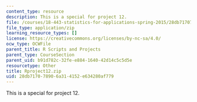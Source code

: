 ```yaml
---
content_type: resource
description: This is a special for project 12.
file: /courses/18-443-statistics-for-applications-spring-2015/28db717078906a314152e634280af779_Rproject12.zip
file_type: application/zip
learning_resource_types: []
license: https://creativecommons.org/licenses/by-nc-sa/4.0/
ocw_type: OCWFile
parent_title: R Scripts and Projects
parent_type: CourseSection
parent_uid: b91d782c-32fe-e884-1640-42d14c5c5d5e
resourcetype: Other
title: Rproject12.zip
uid: 28db7170-7890-6a31-4152-e634280af779
---
```

This is a special for project 12.